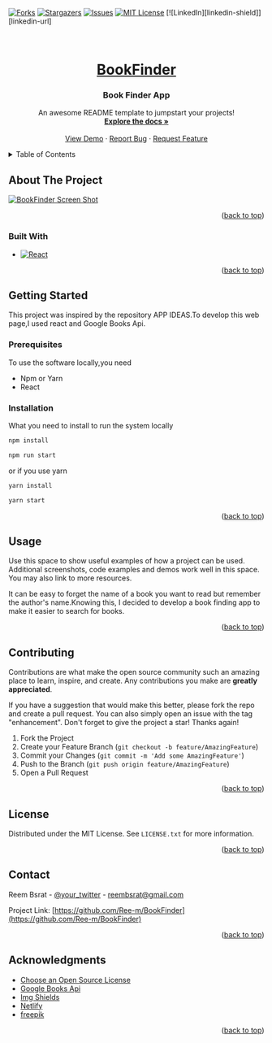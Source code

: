 
<!-- Improved compatibility of back to top link: See: https://github.com/othneildrew/Best-README-Template/pull/73 -->
<a name="readme-top"></a>



[![Forks][forks-shield]][forks-url]
[![Stargazers][stars-shield]][stars-url]
[![Issues][issues-shield]][issues-url]
[![MIT License][license-shield]][license-url]
[![LinkedIn][linkedin-shield]][linkedin-url]



<!-- PROJECT LOGO -->
<br />
<div align="center">
  <a href="https://github.com/Ree-m/BookFinder">
    <h1 width="80" height="80">BookFinder</h1>
  </a>

  <h3 align="center">Book Finder App</h3>

  <p align="center">
    An awesome README template to jumpstart your projects!
    <br />
    <a href="https://github.com/Ree-m/BookFinder"><strong>Explore the docs »</strong></a>
    <br />
    <br />
    <a href="https://harmonious-arithmetic-c0d159.netlify.app/">View Demo</a>
    ·
    <a href="https://github.com/Ree-m/BookFinder/issues">Report Bug</a>
    ·
    <a href="https://github.com/Ree-m/BookFinder/issues">Request Feature</a>
  </p>
</div>



<!-- TABLE OF CONTENTS -->
<details>
  <summary>Table of Contents</summary>
  <ol>
    <li>
      <a href="#about-the-project">About The Project</a>
      <ul>
        <li><a href="#built-with">Built With</a></li>
      </ul>
    </li>
    <li>
      <a href="#getting-started">Getting Started</a>
      <ul>
        <li><a href="#prerequisites">Prerequisites</a></li>
        <li><a href="#installation">Installation</a></li>
      </ul>
    </li>
    <li><a href="#usage">Usage</a></li>
    <li><a href="#contributing">Contributing</a></li>
    <li><a href="#license">License</a></li>
    <li><a href="#contact">Contact</a></li>
    <li><a href="#acknowledgments">Acknowledgments</a></li>
  </ol>
</details>



<!-- ABOUT THE PROJECT -->
## About The Project

[![BookFinder Screen Shot][bookFinder-screenshot]](https://harmonious-arithmetic-c0d159.netlify.app)



<p align="right">(<a href="#readme-top">back to top</a>)</p>



### Built With


* [![React][React.js]][React-url]

<p align="right">(<a href="#readme-top">back to top</a>)</p>



<!-- GETTING STARTED -->
## Getting Started

This project was inspired by the repository APP IDEAS.To develop this web page,I used react and Google Books Api.

### Prerequisites

To use the software locally,you need
* Npm or Yarn
* React


### Installation
What you need to install to run the system locally

   ```sh
   npm install
   ```
   ```sh
   npm run start
   ```

   or if you use yarn

   ```sh
   yarn install
   ```
   ```sh
   yarn start
   ```

<p align="right">(<a href="#readme-top">back to top</a>)</p>



<!-- USAGE EXAMPLES -->
## Usage

Use this space to show useful examples of how a project can be used. Additional screenshots, code examples and demos work well in this space. You may also link to more resources.

It can be easy to forget the name of a book you want to read but remember the author's name.Knowing this, I decided to develop a book finding app to make it easier to search for books.



<p align="right">(<a href="#readme-top">back to top</a>)</p>




<!-- CONTRIBUTING -->
## Contributing

Contributions are what make the open source community such an amazing place to learn, inspire, and create. Any contributions you make are **greatly appreciated**.

If you have a suggestion that would make this better, please fork the repo and create a pull request. You can also simply open an issue with the tag "enhancement".
Don't forget to give the project a star! Thanks again!

1. Fork the Project
2. Create your Feature Branch (`git checkout -b feature/AmazingFeature`)
3. Commit your Changes (`git commit -m 'Add some AmazingFeature'`)
4. Push to the Branch (`git push origin feature/AmazingFeature`)
5. Open a Pull Request

<p align="right">(<a href="#readme-top">back to top</a>)</p>



<!-- LICENSE -->
## License

Distributed under the MIT License. See `LICENSE.txt` for more information.

<p align="right">(<a href="#readme-top">back to top</a>)</p>



<!-- CONTACT -->
## Contact

Reem Bsrat - [@your_twitter](https://twitter.com/your_username) - 
reembsrat@gmail.com

Project Link: [https://github.com/Ree-m/BookFinder](https://github.com/Ree-m/BookFinder)

<p align="right">(<a href="#readme-top">back to top</a>)</p>



<!-- ACKNOWLEDGMENTS -->
## Acknowledgments

* [Choose an Open Source License](https://choosealicense.com)
* [Google Books Api](https://developers.google.com/books/docs/overview)
* [Img Shields](https://shields.io)
* [Netlify](https://www.netlify.com/)
* [freepik](https://freepik.com)

<p align="right">(<a href="#readme-top">back to top</a>)</p>



<!-- MARKDOWN LINKS & IMAGES -->
<!-- https://www.markdownguide.org/basic-syntax/#reference-style-links -->
[contributors-shield]: https://img.shields.io/github/contributors/Ree-m/BookFinder.svg?style=for-the-badge
[contributors-url]: https://github.com/Ree-m/BookFinder/graphs/contributors
[forks-shield]: https://img.shields.io/github/forks/Ree-m/BookFinder.svg?style=for-the-badge
[forks-url]: https://github.com/Ree-m/BookFinder/network/members
[stars-shield]: https://img.shields.io/github/stars/ree-m/BookFinder.svg?style=for-the-badge
[stars-url]: https://github.com/Ree-m/BookFinder/stargazers
[issues-shield]: https://img.shields.io/github/issues/Ree-m/BookFinder.svg?style=for-the-badge
[issues-url]: https://github.com/Ree-m/BookFinder/issues
[license-shield]: https://img.shields.io/github/license/Ree-m/BookFinder.svg?style=for-the-badge
[license-url]: https://github.com/Ree-m/BookFinder/blob/main/LICENSE.txt
[bookfinder-screenshot]: /home/remi/input-search-react-test/src/assets/images/bookFinder-screenshot.png
[React.js]: https://img.shields.io/badge/React-20232A?style=for-the-badge&logo=react&logoColor=61DAFB
[React-url]: https://reactjs.org/
